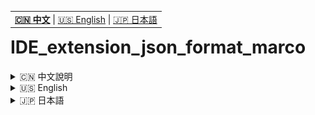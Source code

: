 <!-- 語言切換（右上角） -->
<table align="right">
  <tr>
    <td>
      <a href="README.md"><b>🇨🇳 中文</b></a> |
      <a href="README.en.md">🇺🇸 English</a> |
      <a href="README.ja.md">🇯🇵 日本語</a>
    </td>
  </tr>
</table>

# IDE_extension_json_format_marco

<details>
<summary>🇨🇳 中文說明</summary>

## EmEditor JSON 格式化巨集

本專案提供一個 EmEditor 巨集腳本，用於格式化 Visual Studio Code Extension 的 JSON 檔案。  
特點如下：

- 僅使用 ECMAScript ES2 支援的方法，兼容性高。
- 僅使用 if、for、switch 三種基本判斷式，程式碼簡潔。
- 不含偵錯檢查及訊息框，純粹專注於格式化功能。
- 可自訂縮排字元與縮排寬度。
- 適用於 EmEditor 巨集環境。

### 使用方式

1. 將 `VS_Code_Extension_JSON_format_v3.jsee` 巨集檔下載到本地端。
2. 於 EmEditor 中開啟要格式化的 JSON 檔案。
![JSON檔案格式化前](image/before_format.png)
3. 執行巨集檔，檔案內容即會自動格式化。
![JSON檔案格式化後](image/after_format.png)

### 注意事項

- 僅支援標準 JSON 格式，若原始檔有語法錯誤，巨集執行可能失敗。
- 本巨集無錯誤提示，如遇問題請確認 JSON 格式正確。

### 授權

本專案採用 [GNU General Public License v3.0](LICENSE)。

</details>

<details>
<summary>🇺🇸 English</summary>

## EmEditor JSON Formatting Macro

This project provides an EmEditor macro script for formatting JSON files, specifically for Visual Studio Code Extension JSON files.  
Features include:

- Uses only ECMAScript ES2 supported methods for maximum compatibility.
- Only utilizes `if`, `for`, and `switch` statements—clean and simple code structure.
- No debugging or message dialogs, focused solely on formatting.
- Indentation character and width are customizable.
- Designed for EmEditor macro environment.

### Usage

1. Download the `VS_Code_Extension_JSON_format_v3.jsee` macro file to your local machine.
2. Open the JSON file you want to format in EmEditor.
3. Run the macro file, and the content will be automatically formatted.

### Notes

- Only standard JSON format is supported. If the original file contains syntax errors, the macro may fail.
- No error prompts are provided. Please ensure your JSON is valid if issues occur.

### License

This project is licensed under the [GNU General Public License v3.0](LICENSE).

</details>

<details>
<summary>🇯🇵 日本語</summary>

## EmEditor JSON フォーマットマクロ

本プロジェクトは、Visual Studio Code 拡張機能向け JSON ファイルの整形に特化した EmEditor 用マクロスクリプトを提供します。  
主な特徴：

- ECMAScript ES2 でサポートされるメソッドのみを使用し、高い互換性を実現。
- if、for、switch のみを使用したシンプルな構成。
- デバッグやメッセージダイアログなし、整形機能に特化。
- インデント文字や幅をカスタマイズ可能。
- EmEditor マクロ環境専用。

### 使い方

1. `VS_Code_Extension_JSON_format_v3.jsee` マクロファイルをローカルにダウンロードします。
2. EmEditor で整形したい JSON ファイルを開きます。
3. このマクロファイルを実行すると、内容が自動的に整形されます。

### 注意事項

- 標準的な JSON フォーマットのみ対応しています。元ファイルに構文エラーがある場合、マクロの実行に失敗することがあります。
- エラーメッセージ等はありません。不具合時は JSON の構文を確認してください。

### ライセンス

本プロジェクトは [GNU General Public License v3.0](LICENSE) のもとで公開されています。

</details>
